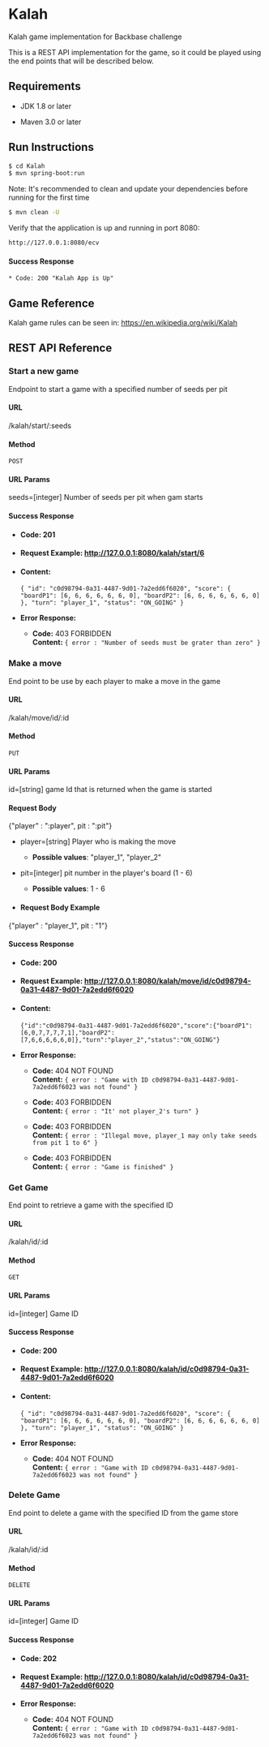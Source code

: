 # Kalah
Kalah game implementation for Backbase challenge

This is a REST API implementation for the game, so it could be played using the end points that will be described below.


## Requirements

* JDK 1.8 or later

* Maven 3.0 or later


## Run Instructions

```sh
$ cd Kalah
$ mvn spring-boot:run
```

Note: It's recommended to clean and update your dependencies before running for the first time

```sh
$ mvn clean -U
```

Verify that the application is up and running in port 8080:
```sh
http://127.0.0.1:8080/ecv
```
#### Success Response

	* Code: 200 "Kalah App is Up"

## Game Reference
Kalah game rules can be seen in: https://en.wikipedia.org/wiki/Kalah

## REST API Reference


### Start a new game
Endpoint to start a game with a specified number of seeds per pit

#### URL

/kalah/start/:seeds

#### Method

`POST`

#### URL Params

seeds=[integer] Number of seeds per pit when gam starts

#### Success Response

* #### Code: 201

* #### Request Example: http://127.0.0.1:8080/kalah/start/6

* #### Content: 
  `{
    "id": "c0d98794-0a31-4487-9d01-7a2edd6f6020",
      "score": {
          "boardP1": [6, 6, 6, 6, 6, 6, 0],
          "boardP2": [6, 6, 6, 6, 6, 6, 0]
      },
      "turn": "player_1",
      "status": "ON_GOING"
    }`
    
* **Error Response:**

  * **Code:** 403 FORBIDDEN <br />
    **Content:** `{ error : "Number of seeds must be grater than zero" }`

### Make a move
End point to be use by each player to make a move in the game

#### URL

/kalah/move/id/:id

#### Method

`PUT`

#### URL Params

id=[string] game Id that is returned when the game is started

#### Request Body

{"player" : ":player", pit : ":pit"}

* player=[string] Player who is making the move
  * **Possible values**: "player_1", "player_2"
* pit=[integer] pit number in the player's board (1 - 6)
  * **Possible values**: 1 - 6

* #### Request Body Example

{"player" : "player_1", pit : "1"}


#### Success Response

* #### Code: 200

* #### Request Example: http://127.0.0.1:8080/kalah/move/id/c0d98794-0a31-4487-9d01-7a2edd6f6020


* #### Content: 
  `{"id":"c0d98794-0a31-4487-9d01-7a2edd6f6020","score":{"boardP1":[6,0,7,7,7,7,1],"boardP2":[7,6,6,6,6,6,0]},"turn":"player_2","status":"ON_GOING"}`
    
* **Error Response:**

  * **Code:** 404 NOT FOUND <br />
    **Content:** `{ error : "Game with ID c0d98794-0a31-4487-9d01-7a2edd6f6023 was not found" }`

  * **Code:** 403 FORBIDDEN <br />
    **Content:** `{ error : "It' not player_2's turn" }`
    
  * **Code:** 403 FORBIDDEN <br />
    **Content:** `{ error : "Illegal move, player_1 may only take seeds from pit 1 to 6" }`
    
  * **Code:** 403 FORBIDDEN <br />
    **Content:** `{ error : "Game is finished" }`
   

### Get Game
End point to retrieve a game with the specified ID

#### URL

/kalah/id/:id

#### Method

`GET`

#### URL Params

id=[integer] Game ID

#### Success Response

* #### Code: 200

* #### Request Example: http://127.0.0.1:8080/kalah/id/c0d98794-0a31-4487-9d01-7a2edd6f6020

* #### Content: 
  `{
    "id": "c0d98794-0a31-4487-9d01-7a2edd6f6020",
      "score": {
          "boardP1": [6, 6, 6, 6, 6, 6, 0],
          "boardP2": [6, 6, 6, 6, 6, 6, 0]
      },
      "turn": "player_1",
      "status": "ON_GOING"
    }`
    
* **Error Response:**

  * **Code:** 404 NOT FOUND <br />
    **Content:** `{ error : "Game with ID c0d98794-0a31-4487-9d01-7a2edd6f6023 was not found" }`
 
### Delete Game
End point to delete a game with the specified ID from the game store
#### URL

/kalah/id/:id

#### Method

`DELETE`

#### URL Params

id=[integer] Game ID

#### Success Response

* #### Code: 202

* #### Request Example: http://127.0.0.1:8080/kalah/id/c0d98794-0a31-4487-9d01-7a2edd6f6020

* **Error Response:**

  * **Code:** 404 NOT FOUND <br />
    **Content:** `{ error : "Game with ID c0d98794-0a31-4487-9d01-7a2edd6f6023 was not found" }`

